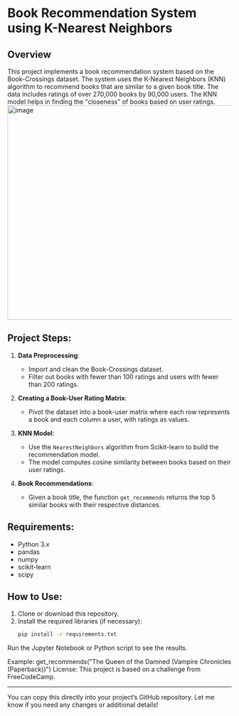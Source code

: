 

# Book Recommendation System using K-Nearest Neighbors

## Overview
This project implements a book recommendation system based on the Book-Crossings dataset. The system uses the K-Nearest Neighbors (KNN) algorithm to recommend books that are similar to a given book title. The data includes ratings of over 270,000 books by 90,000 users. The KNN model helps in finding the "closeness" of books based on user ratings.
<img width="938" height="482" alt="image" src="https://github.com/user-attachments/assets/2bf4804d-7fb1-44cc-a56c-3b758ad52585" />

## Project Steps:
1. **Data Preprocessing**:
   - Import and clean the Book-Crossings dataset.
   - Filter out books with fewer than 100 ratings and users with fewer than 200 ratings.
   
2. **Creating a Book-User Rating Matrix**:
   - Pivot the dataset into a book-user matrix where each row represents a book and each column a user, with ratings as values.
   
3. **KNN Model**:
   - Use the `NearestNeighbors` algorithm from Scikit-learn to build the recommendation model.
   - The model computes cosine similarity between books based on their user ratings.
   
4. **Book Recommendations**:
   - Given a book title, the function `get_recommends` returns the top 5 similar books with their respective distances.

## Requirements:
- Python 3.x
- pandas
- numpy
- scikit-learn
- scipy

## How to Use:
1. Clone or download this repository.
2. Install the required libraries (if necessary):
   ```bash
   pip install -r requirements.txt
Run the Jupyter Notebook or Python script to see the results.

Example:
get_recommends("The Queen of the Damned (Vampire Chronicles (Paperback))")
License:
This project is based on a challenge from FreeCodeCamp.

---

You can copy this directly into your project’s GitHub repository. Let me know if you need any changes or additional details!

